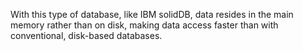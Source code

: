 With this type of database, like IBM solidDB, data resides in the main memory rather than on disk, making data access faster than with conventional, disk-based databases.